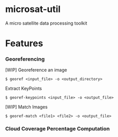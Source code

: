 # microsat-util
A micro satellite data processing toolkit

# Features

### Georeferencing

[WIP] Georeference an image
```
$ georef <input_file> -o <output_directory>
```

Extract KeyPoints
```
$ georef-keypoints <input_file> -o <output_file>
```

[WIP] Match Images
```
$ georef-match <file1> <file2> -o <output_file>
```


### Cloud Coverage Percentage Computation
